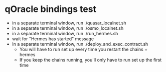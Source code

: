 # qOracle bindings test

* in a separate terminal window, run ./quasar_localnet.sh
* in a separate terminal window, run ./osmo_localnet.sh
* in a separate terminal window, run ./run_hermes.sh
* wait for "Hermes has started" message
* In a separate terminal window, run ./deploy_and_exec_contract.sh 
    * You will have to run set up every time you restart the chains + hermes
    * If you keep the chains running, you'll only have to run set up the first time